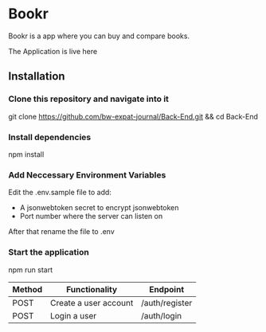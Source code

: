 # Bookr

Bookr is a app where you can buy and compare books.

The Application is live here 

## Installation

### Clone this repository and navigate into it

git clone https://github.com/bw-expat-journal/Back-End.git && cd Back-End

### Install dependencies

npm install

### Add Neccessary Environment Variables
Edit the .env.sample file to add:

- A jsonwebtoken secret to encrypt jsonwebtoken
- Port number where the server can listen on

After that rename the file to .env

### Start the application
npm run start

|     Method | Functionality        | Endpoint      |
| ---------- | -------------        | ----------    |
| POST       |Create a user account | /auth/register|
| POST       |Login a user          | /auth/login   |